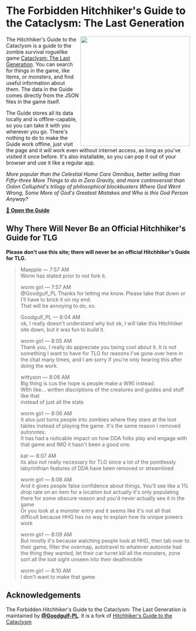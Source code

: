 # The Forbidden Hitchhiker's Guide to the Cataclysm: The Last Generation

<img src="src/assets/dont_panic.png" width=300 align="right" />

The Hitchhiker's Guide to the Cataclysm is a guide to the zombie survival roguelike game [Cataclysm: The Last Generation](https://github.com/Cataclysm-TLG/Cataclysm-TLG). You can search for things in the game, like items, or monsters, and find useful information about them. The data in the Guide comes directly from the JSON files in the game itself.

The Guide stores all its data locally and is offline-capable, so you can take it with you wherever you go. There's nothing to do to make the Guide work offline, just visit the page and it will work even without internet access, as long as you've visited it once before. It's also installable, so you can pop it out of your browser and use it like a regular app.

_More popular than the Celestial Home Care Omnibus, better selling than Fifty-three More Things to do in Zero Gravity, and more controversial than Oolon Colluphid's trilogy of philosophical blockbusters Where God Went Wrong, Some More of God's Greatest Mistakes and Who is this God Person Anyway?_

[📕 **Open the Guide**](https://ctlg-guide.org)

## Why There Will Never Be an Official Hitchhiker's Guide for TLG

**Please don't use this site; there will never be an official Hitchhiker's Guide for TLG.**

> Maepple — 7:57 AM  
> Worm has stated prior to not fork it.
>
> worm girl — 7:57 AM  
> @Goodgulf_PL Thanks for letting me know. Please take that down or I'll have to brick it on my end.  
> That will be annoying to do, so.
>
> Goodgulf_PL — 8:04 AM  
> ok, I really doesn't understand why but ok, I will take this Hitchhiker site down, but it was fun to build it.
>
> worm girl — 8:05 AM  
> Thank you, I really do appreciate you being cool about it. It is not something I want to have for TLG for reasons I've gone over here in the chat many times, and I am sorry if you're only hearing this after doing the work.
>
> wittyson — 8:06 AM  
> Big thing is cus the hope is people make a WIKI instead.  
> WIth like... written discriptions of the creatures and guides and stuff like that  
> instead of just all the stats
>
> worm girl — 8:06 AM  
> It also just turns people into zombies where they stare at the loot tables instead of playing the game. It's the same reason I removed autonotes.  
> It has had a noticable impact on how DDA folks play and engage with that game and IMO it hasn't been a good one.
>
> kat — 8:07 AM  
> its also not really necessary for TLG since a lot of the pointlessly labyrinthian features of DDA have been removed or streamlined
>
> worm girl — 8:08 AM  
> And it gives people false confidence about things. You'll see like a 1% drop rate on an item for a location but actually it's only populating there for some obscure reason and you'd never actually see it in the game  
> Or you look at a monster entry and it seems like it's not all that difficult because HHG has no way to explain how its unique powers work
>
> worm girl — 8:09 AM  
> But mostly it's because watching people look at HHG, then tab over to their game, filter the overmap, autotravel to whatever autonote had the thing they wanted, let their car turret kill all the monsters, zone sort all the loot sight unseen into their deathmobile
>
> worm girl — 8:10 AM  
> I don't want to make that game

## Acknowledgements

The Forbidden Hitchhiker's Guide to the Cataclysm: The Last Generation is maintained by [**@Goodgulf-PL**](https://github.com/Goodgulf-PL). It is a fork of [Hitchhiker's Guide to the Cataclysm](https://cdda-guide.nornagon.net)
